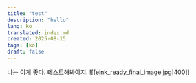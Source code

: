 ```yaml
---
title: "test"
description: "hello"
lang: ko
translated: index.md
created: 2025-08-15
tags: [ko] 
draft: false
---
```


나는 이게 좋다. 
테스트해봐야지. 
![[eink_ready_final_image.jpg|400]]
